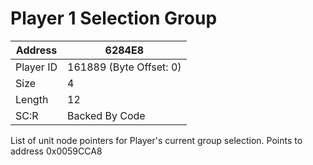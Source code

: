 #  Player 1 Selection Group
Address   | 6284E8
----------|-------------
Player ID | 161889 (Byte Offset: 0)
Size 	  | 4
Length 	  | 12
SC:R      | Backed By Code

List of unit node pointers for Player's current group selection. Points to address 0x0059CCA8
